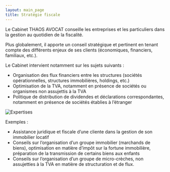 ```yaml
---
layout: main_page
title: Stratégie fiscale
---
```

<div class="row text-justify">
    <div class="col-md-3"></div>
    <div class="col-md-6 p-4">
        <p>Le Cabinet THAOS AVOCAT conseille les entreprises et les particuliers dans la gestion au quotidien de la fiscalité.</p>
        <p>Plus globalement, il apporte un conseil stratégique et pertinent en tenant compte des différents enjeux de ses clients (économiques, financiers, familiaux, etc.). </p>
        <p>Le Cabinet intervient notamment sur les sujets suivants :</p>
        <ul>
            <li>Organisation des flux financiers entre les structures (sociétés opérationnelles, structures immobilières, holdings, etc.)</li>
            <li>Optimisation de la TVA, notamment en présence de sociétés ou organismes non assujettis à la TVA</li>
            <li>Politique de distribution de dividendes et déclarations correspondantes, notamment en présence de sociétés établies à l’étranger</li>
        </ul>
    </div>
    <div class="col-md-3"></div>
    <div class="col-md-12 p-0">
        <img src="{{ site.baseurl }}/images/expertises/AdobeStock_466214524_min.jpg" alt="Expertises" class="content-picture">
    </div>
    <div class="row dark col-md-12">
        <div class="col-md-3"></div>
        <div class="col-md-6 p-4 dark">
            <p>Exemples :</p>
            <ul>
                <li>Assistance juridique et fiscale d’une cliente dans la gestion de son immobilier locatif</li>
                <li>Conseils sur l’organisation d’un groupe immobilier (marchands de biens), optimisation en matière d’impôt sur la fortune immobilière, préparation de la transmission de certains biens aux enfants</li>
                <li>Conseils sur l’organisation d’un groupe de micro-crèches, non assujetties à la TVA en matière de structuration et de flux.</li> 
            </ul>
        </div>
        <div class="col-md-3"></div>
    </div>
</div>